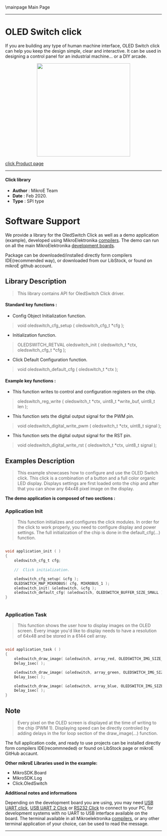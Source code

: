 \mainpage Main Page
 
---
# OLED Switch click

If you are building any type of human machine interface, OLED Switch click can help you keep the design simple, clear and interactive. It can be used in designing a control panel for an industrial machine… or a DIY arcade.

<p align="center">
  <img src="https://download.mikroe.com/images/click_for_ide/oledswitch_click.png" height=300px>
</p>

[click Product page](https://www.mikroe.com/oled-switch-click)

---

#### Click library 

- **Author**        : MikroE Team
- **Date**          : Feb 2020.
- **Type**          : SPI type


# Software Support

We provide a library for the OledSwitch Click 
as well as a demo application (example), developed using MikroElektronika 
[compilers](https://shop.mikroe.com/compilers). 
The demo can run on all the main MikroElektronika [development boards](https://shop.mikroe.com/development-boards).

Package can be downloaded/installed directly form compilers IDE(recommended way), or downloaded from our LibStock, or found on mikroE github account. 

## Library Description

> This library contains API for OledSwitch Click driver.

#### Standard key functions :

- Config Object Initialization function.
> void oledswitch_cfg_setup ( oledswitch_cfg_t *cfg ); 
 
- Initialization function.
> OLEDSWITCH_RETVAL oledswitch_init ( oledswitch_t *ctx, oledswitch_cfg_t *cfg );

- Click Default Configuration function.
> void oledswitch_default_cfg ( oledswitch_t *ctx );


#### Example key functions :

- This function writes to control and configuration registers on the chip.
> oledswitch_reg_write ( oledswitch_t *ctx, uint8_t *write_buf, uint8_t len );
 
- This function sets the digital output signal for the PWM pin.
> void oledswitch_digital_write_pwm ( oledswitch_t *ctx, uint8_t signal );

- This function sets the digital output signal for the RST pin.
> void oledswitch_digital_write_rst ( oledswitch_t *ctx, uint8_t signal );

## Examples Description

> This example showcases how to configure and use the OLED Switch click. This click is a 
> combination of a button and a full color organic LED display. Displays settings are first
> loaded onto the chip and after that you can show any 64x48 pixel image on the display. 

**The demo application is composed of two sections :**

### Application Init 

> This function initializes and configures the click modules. In order for the
> click to work properly, you need to configure display and power settings. 
> The full initialization of the chip is done in the default_cfg(...) function.

```c

void application_init ( )
{
    oledswitch_cfg_t cfg;
    
    //  Click initialization.

    oledswitch_cfg_setup( &cfg );
    OLEDSWITCH_MAP_MIKROBUS( cfg, MIKROBUS_1 );
    oledswitch_init( &oledswitch, &cfg );
    oledswitch_default_cfg( &oledswitch, OLEDSWITCH_BUFFER_SIZE_SMALL );
}
  
```

### Application Task

> This function shows the user how to display images on the OLED screen. Every image you'd
> like to display needs to have a resolution of 64x48 and be stored in a 6144 cell array. 

```c

void application_task ( )
{
    oledswitch_draw_image( &oledswitch, array_red, OLEDSWITCH_IMG_SIZE_NORMAL );
    Delay_1sec( );

    oledswitch_draw_image( &oledswitch, array_green, OLEDSWITCH_IMG_SIZE_NORMAL );
    Delay_1sec( );

    oledswitch_draw_image( &oledswitch, array_blue, OLEDSWITCH_IMG_SIZE_NORMAL );
    Delay_1sec( );
} 

```

## Note

> Every pixel on the OLED screen is displayed at the time of writing to the chip (PWM 1).
> Displaying speed can be directly controled by adding delays in the for loop section of 
> the draw_image(...) function. 

The full application code, and ready to use projects can be  installed directly form compilers IDE(recommneded) or found on LibStock page or mikroE GitHub accaunt.

**Other mikroE Libraries used in the example:** 

- MikroSDK.Board
- MikroSDK.Log
- Click.OledSwitch

**Additional notes and informations**

Depending on the development board you are using, you may need 
[USB UART click](https://shop.mikroe.com/usb-uart-click), 
[USB UART 2 Click](https://shop.mikroe.com/usb-uart-2-click) or 
[RS232 Click](https://shop.mikroe.com/rs232-click) to connect to your PC, for 
development systems with no UART to USB interface available on the board. The 
terminal available in all Mikroelektronika 
[compilers](https://shop.mikroe.com/compilers), or any other terminal application 
of your choice, can be used to read the message.

---
